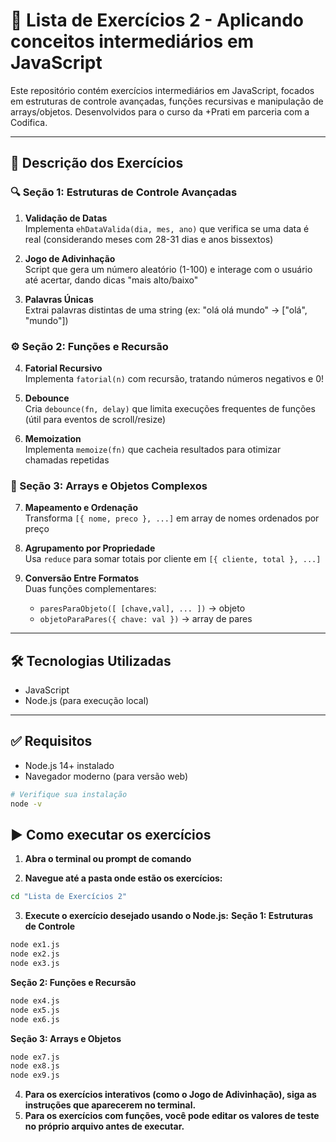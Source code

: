 # 📘 Lista de Exercícios 2 - Aplicando conceitos intermediários em JavaScript

Este repositório contém exercícios intermediários em JavaScript, focados em estruturas de controle avançadas, funções recursivas e manipulação de arrays/objetos. Desenvolvidos para o curso da +Prati em parceria com a Codifica.

---

## 🧠 Descrição dos Exercícios

### 🔍 Seção 1: Estruturas de Controle Avançadas  
1. **Validação de Datas**  
   Implementa `ehDataValida(dia, mes, ano)` que verifica se uma data é real (considerando meses com 28-31 dias e anos bissextos)

2. **Jogo de Adivinhação**  
   Script que gera um número aleatório (1-100) e interage com o usuário até acertar, dando dicas "mais alto/baixo"

3. **Palavras Únicas**  
   Extrai palavras distintas de uma string (ex: "olá olá mundo" → ["olá", "mundo"])

### ⚙️ Seção 2: Funções e Recursão  
4. **Fatorial Recursivo**  
   Implementa `fatorial(n)` com recursão, tratando números negativos e 0!

5. **Debounce**  
   Cria `debounce(fn, delay)` que limita execuções frequentes de funções (útil para eventos de scroll/resize)

6. **Memoization**  
   Implementa `memoize(fn)` que cacheia resultados para otimizar chamadas repetidas

### 🧩 Seção 3: Arrays e Objetos Complexos  
7. **Mapeamento e Ordenação**  
   Transforma `[{ nome, preco }, ...]` em array de nomes ordenados por preço

8. **Agrupamento por Propriedade**  
   Usa `reduce` para somar totais por cliente em `[{ cliente, total }, ...]`

9. **Conversão Entre Formatos**  
   Duas funções complementares:  
   - `paresParaObjeto([ [chave,val], ... ])` → objeto  
   - `objetoParaPares({ chave: val })` → array de pares

---

## 🛠️ Tecnologias Utilizadas  
- JavaScript  
- Node.js (para execução local)  

---

## ✅ Requisitos  
- Node.js 14+ instalado  
- Navegador moderno (para versão web)  

```bash
# Verifique sua instalação
node -v
```

## ▶️ Como executar os exercícios

1. **Abra o terminal ou prompt de comando**

2. **Navegue até a pasta onde estão os exercícios:**  
```bash
cd "Lista de Exercícios 2"
```
3. **Execute o exercício desejado usando o Node.js:**
**Seção 1: Estruturas de Controle**
```bash
node ex1.js
node ex2.js
node ex3.js
```
**Seção 2: Funções e Recursão**
```bash
node ex4.js
node ex5.js
node ex6.js
```
**Seção 3: Arrays e Objetos**
```bash
node ex7.js
node ex8.js
node ex9.js
```
4. **Para os exercícios interativos (como o Jogo de Adivinhação), siga as instruções que aparecerem no terminal.**
5. **Para os exercícios com funções, você pode editar os valores de teste no próprio arquivo antes de executar.**


   


